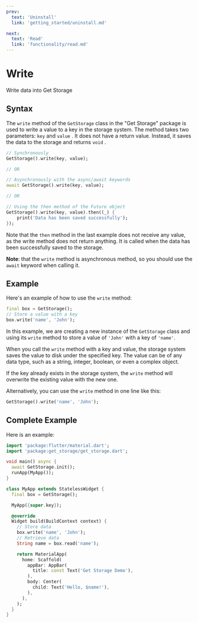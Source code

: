 ```yaml
---
prev:
  text: 'Uninstall'
  link: 'getting_started/uninstall.md'

next:
  text: 'Read'
  link: 'functionality/read.md'
---
```


# Write

Write data into Get Storage

## Syntax

The `write` method of the `GetStorage` class in the "Get Storage" package is used to write a value to a key in the storage system. The method takes two parameters:  `key` and `value` . It does not have a return value. Instead, it saves the data to the storage and returns `void` .

```dart
// Synchronously
GetStorage().write(key, value);

// OR

// Asynchronously with the async/await keywords
await GetStorage().write(key, value);

// OR

// Using the then method of the Future object
GetStorage().write(key, value).then((_) {
    print('Data has been saved successfully');
});
```

Note that the `then` method in the last example does not receive any value, as the write method does not return anything. It is called when the data has been successfully saved to the storage.

**Note**: that the `write` method is asynchronous method, so you should use the `await` keyword when calling it.

## Example

Here's an example of how to use the `write` method:

```dart
final box = GetStorage();
// Store a value with a key
box.write('name', 'John');
```

In this example, we are creating a new instance of the `GetStorage` class and using its `write` method to store a value of `'John'` with a key of `'name'`.

When you call the `write` method with a key and value, the storage system saves the value to disk under the specified key. The value can be of any data type, such as a string, integer, boolean, or even a complex object.

If the key already exists in the storage system, the `write` method will overwrite the existing value with the new one.

Alternatively, you can use the `write` method in one line like this:

```dart
GetStorage().write('name', 'John');
```

## Complete Example

Here is an example:

```dart
import 'package:flutter/material.dart';
import 'package:get_storage/get_storage.dart';

void main() async {
  await GetStorage.init();
  runApp(MyApp());
}

class MyApp extends StatelessWidget {
  final box = GetStorage();

  MyApp({super.key});

  @override
  Widget build(BuildContext context) {
    // Store data
    box.write('name', 'John');
    // Retrieve data
    String name = box.read('name');

    return MaterialApp(
      home: Scaffold(
        appBar: AppBar(
          title: const Text('Get Storage Demo'),
        ),
        body: Center(
          child: Text('Hello, $name!'),
        ),
      ),
    );
  }
}
```
